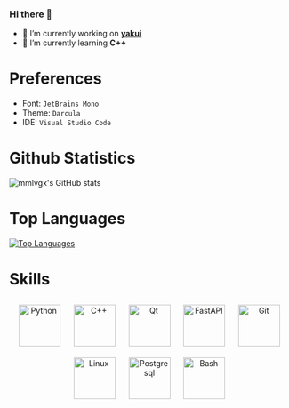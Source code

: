 ### Hi there 👋

- 🔭 I’m currently working on [**yakui**](https://github.com/mmlvgx/yakui)
- 🌱 I’m currently learning **C++**

# Preferences
- Font: `JetBrains Mono`
- Theme: `Darcula`
- IDE: `Visual Studio Code`

# Github Statistics
![mmlvgx's GitHub stats](https://github-readme-stats.vercel.app/api?username=mmlvgx&show_icons=true&theme=dark&hide_border=true)

# Top Languages
[![Top Languages](https://github-readme-stats.vercel.app/api/top-langs/?username=mmlvgx&theme=dark&hide_border=true&layout=compact)](https://github.com/anuraghazra/github-readme-stats)

# Skills
<div align="center">
  <img style="margin: 10px" src="https://profilinator.rishav.dev/skills-assets/python-original.svg" alt="Python" height="75" />
  <img style="margin: 10px" src="https://profilinator.rishav.dev/skills-assets/cplusplus-original.svg" alt="C++" height="75" />
  <img style="margin: 10px" src="https://upload.wikimedia.org/wikipedia/commons/thumb/0/0b/Qt_logo_2016.svg/2560px-Qt_logo_2016.svg.png" alt="Qt" height="75" />
  <img style="margin: 10px" src="https://cdn.worldvectorlogo.com/logos/fastapi.svg" alt="FastAPI" height="75" />
  <img style="margin: 10px" src="https://profilinator.rishav.dev/skills-assets/git-scm-icon.svg" alt="Git" height="75" />
  <img style="margin: 10px" src="https://profilinator.rishav.dev/skills-assets/linux-original.svg" alt="Linux" height="75" />
  <img style="margin: 10px" src="https://upload.wikimedia.org/wikipedia/commons/thumb/2/29/Postgresql_elephant.svg/1200px-Postgresql_elephant.svg.png" alt="Postgresql" height="75" />
  <img style="margin: 10px" src="https://profilinator.rishav.dev/skills-assets/gnu_bash-icon.svg" alt="Bash" height="75" />
</div>

